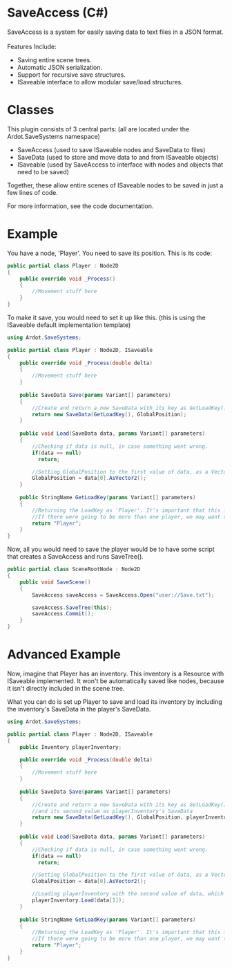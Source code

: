 # SaveAccess (C#)

SaveAccess is a system for easily saving data to text files in a JSON format. <br/> <br/>
Features Include: <br/>
 - Saving entire scene trees.
 - Automatic JSON serialization.
 - Support for recursive save structures.
 - ISaveable interface to allow modular save/load structures.

# Classes

This plugin consists of 3 central parts: (all are located under the Ardot.SaveSystems namespace) <br/>
- SaveAccess (used to save ISaveable nodes and SaveData to files) <br/>
- SaveData (used to store and move data to and from ISaveable objects) <br/>
- ISaveable (used by SaveAccess to interface with nodes and objects that need to be saved) <br/>

Together, these allow entire scenes of ISaveable nodes to be saved in just a few lines of code. <br/>

For more information, see the code documentation.

# Example

You have a node, 'Player'. You need to save its position. This is its code:

``` C#
public partial class Player : Node2D
{
    public override void _Process()
    {
        //Movement stuff here
    }
}
```

To make it save, you would need to set it up like this. (this is using the ISaveable default implementation template)

``` C#
using Ardot.SaveSystems;

public partial class Player : Node2D, ISaveable
{
    public override void _Process(double delta)
    {
        //Movement stuff here
    }
  
    public SaveData Save(params Variant[] parameters)
    {
        //Create and return a new SaveData with its key as GetLoadKey(), and its first value as GlobalPosition
        return new SaveData(GetLoadKey(), GlobalPosition); 
    }   
    
    public void Load(SaveData data, params Variant[] parameters)
    {
        //Checking if data is null, in case something went wrong.
        if(data == null)
          return;

        //Setting GlobalPosition to the first value of data, as a Vector2
        GlobalPosition = data[0].AsVector2();
    }
    
    public StringName GetLoadKey(params Variant[] parameters)
    {
        //Returning the LoadKey as 'Player'. It's important that this is unique, otherwise data can be confused
        //If there were going to be more than one player, we may want this key to include some other identifier, like the node's path
        return "Player";
    }
}
```

Now, all you would need to save the player would be to have some script that creates a SaveAccess and runs SaveTree().
 
``` C#
public partial class SceneRootNode : Node2D
{
    public void SaveScene()
    {
        SaveAccess saveAccess = SaveAccess.Open("user://Save.txt");

        saveAccess.SaveTree(this);
        saveAccess.Commit();
    }
}
```

# Advanced Example

Now, imagine that Player has an inventory. This inventory is a Resource with ISaveable implemented. It won't be automatically saved like nodes, because it isn't directly included in the scene tree. <br/>

What you can do is set up Player to save and load its inventory by including the inventory's SaveData in the player's SaveData.

``` C#
using Ardot.SaveSystems;

public partial class Player : Node2D, ISaveable
{
    public Inventory playerInventory;

    public override void _Process(double delta)
    {
        //Movement stuff here
    }
  
    public SaveData Save(params Variant[] parameters)
    {
        //Create and return a new SaveData with its key as GetLoadKey(), its first value as GlobalPosition,
        //and its second value as playerInventory's SaveData
        return new SaveData(GetLoadKey(), GlobalPosition, playerInventory.Save());
    }   
    
    public void Load(SaveData data, params Variant[] parameters)
    {
        //Checking if data is null, in case something went wrong.
        if(data == null)
          return;

        //Setting GlobalPosition to the first value of data, as a Vector2
        GlobalPosition = data[0].AsVector2();

        //Loading playerInventory with the second value of data, which is SaveData
        playerInventory.Load(data[1]);
    }
    
    public StringName GetLoadKey(params Variant[] parameters)
    {
        //Returning the LoadKey as 'Player'. It's important that this is unique, otherwise data can be confused
        //If there were going to be more than one player, we may want this key to include some other identifier, like the node's path
        return "Player";
    }
}
```
